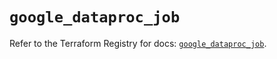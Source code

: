# `google_dataproc_job`

Refer to the Terraform Registry for docs: [`google_dataproc_job`](https://registry.terraform.io/providers/hashicorp/google/6.22.0/docs/resources/dataproc_job).
